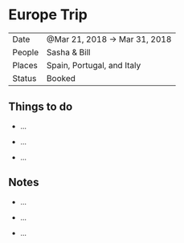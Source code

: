 Europe Trip
===========

<table><tbody><tr class="odd"><td>Date</td><td>@Mar 21, 2018 → Mar 31, 2018</td></tr><tr class="even"><td>People</td><td>Sasha &amp; Bill</td></tr><tr class="odd"><td>Places</td><td>Spain, Portugal, and Italy</td></tr><tr class="even"><td>Status</td><td><span class="selected-value select-value-color-red">Booked</span></td></tr></tbody></table>

Things to do
------------

-   ...

<!-- -->

-   ...

<!-- -->

-   ...

Notes
-----

-   ...

<!-- -->

-   ...

<!-- -->

-   ...
